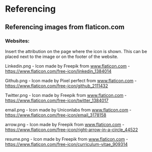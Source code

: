 
# Referencing

## Referencing images from flaticon.com

### Websites:

Insert the attribution on the page where the icon is shown. This can be placed next to the image or on the footer of the website.

Linkedin.png - Icon made by Freepik from www.flaticon.com
    - https://www.flaticon.com/free-icon/linkedin_1384014

Github.png - Icon made by Pixel perfect from www.flaticon.com
    - https://www.flaticon.com/free-icon/github_2111432

Twitter.png - Icon made by Freepik from www.flaticon.com
    - https://www.flaticon.com/free-icon/twitter_1384017

email.png - Icon made by Uniconlabs from www.flaticon.com
    - https://www.flaticon.com/free-icon/email_3178158

arrow.png - Icon made by Freepik from www.flaticon.com
    - https://www.flaticon.com/free-icon/right-arrow-in-a-circle_44522

resume.png - Icon made by Freepik from www.flaticon.com
    - https://www.flaticon.com/free-icon/curriculum-vitae_909314